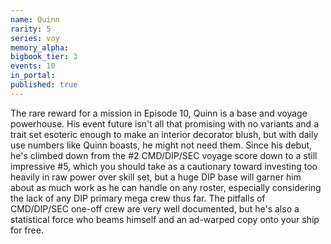 ```yaml
---
name: Quinn
rarity: 5
series: voy
memory_alpha:
bigbook_tier: 3
events: 10
in_portal:
published: true
---
```


The rare reward for a mission in Episode 10, Quinn is a base and voyage powerhouse. His event future isn't all that promising with no variants and a trait set esoteric enough to make an interior decorator blush, but with daily use numbers like Quinn boasts, he might not need them. Since his debut, he's climbed down from the #2 CMD/DIP/SEC voyage score down to a still impressive #5, which you should take as a cautionary toward investing too heavily in raw power over skill set, but a huge DIP base will garner him about as much work as he can handle on any roster, especially considering the lack of any DIP primary mega crew thus far. The pitfalls of CMD/DIP/SEC one-off crew are very well documented, but he's also a statistical force who beams himself and an ad-warped copy onto your ship for free.
